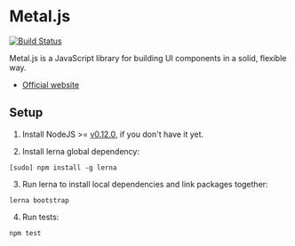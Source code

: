 # Metal.js

[![Build Status](http://img.shields.io/travis/mairatma/metal/master.svg?style=flat)](https://travis-ci.org/mairatma/metal)

Metal.js is a JavaScript library for building UI components in a solid, flexible way.

* [Official website](http://metaljs.com)

## Setup

1. Install NodeJS >= [v0.12.0](http://nodejs.org/dist/v0.12.0/), if you don't have it yet.

2. Install lerna global dependency:

  ```
  [sudo] npm install -g lerna
  ```

3. Run lerna to install local dependencies and link packages together:

  ```
  lerna bootstrap
  ```

4. Run tests:

  ```
  npm test
  ```

